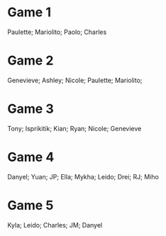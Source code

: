 # Game 1
Paulette;
Mariolito;
Paolo;
Charles

# Game 2
Genevieve;
Ashley;
Nicole;
Paulette;
Mariolito;

# Game 3
Tony;
Isprikitik;
Kian;
Ryan;
Nicole;
Genevieve

# Game 4
Danyel;
Yuan;
JP;
Ella;
Mykha;
Leido;
Drei;
RJ;
Miho

# Game 5
Kyla;
Leido;
Charles;
JM;
Danyel

